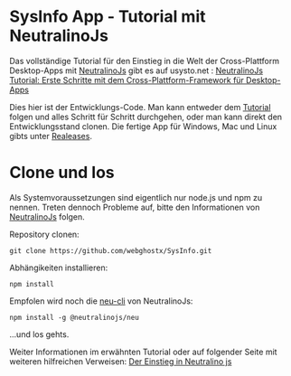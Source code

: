# SysInfo App - Tutorial mit NeutralinoJs

Das vollständige Tutorial für den Einstieg in die Welt der Cross-Plattform Desktop-Apps mit [NeutralinoJs](https://github.com/neutralinojs/neutralinojs) gibt es auf usysto.net : [NeutralinoJs Tutorial: Erste Schritte mit dem Cross-Plattform-Framework für Desktop-Apps](https://usysto.net/neutralinojs-tutorial-erste-schritte-mit-dem-cross-plattform-framework-fur-desktop-apps_1153)

Dies hier ist der Entwicklungs-Code. Man kann entweder dem [Tutorial](https://usysto.net/neutralinojs-tutorial-erste-schritte-mit-dem-cross-plattform-framework-fur-desktop-apps_1153) folgen und alles Schritt für Schritt durchgehen, oder man kann direkt den Entwicklungsstand clonen. Die fertige App für Windows, Mac und Linux gibts unter [Realeases](https://github.com/webghostx/SysInfo/releases).

# Clone und los

Als Systemvoraussetzungen sind eigentlich nur node.js und npm zu nennen. Treten dennoch Probleme auf, bitte den Informationen von [NeutralinoJs](https://github.com/neutralinojs/neutralinojs) folgen.

Repository clonen:

    git clone https://github.com/webghostx/SysInfo.git

Abhängikeiten installieren:

    npm install

Empfolen wird noch die [neu-cli](https://github.com/neutralinojs/neutralinojs-cli) von NeutralinoJs:

    npm install -g @neutralinojs/neu

...und los gehts.

Weiter Informationen im erwähnten Tutorial oder auf folgender Seite mit weiteren hilfreichen Verweisen: [Der Einstieg in Neutralino js](https://usysto.net/neutralino-js-leichtgewichtige-cross-plattform-desktop-apps_1124#Der_Einstieg_in_Neutralino_js)
